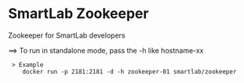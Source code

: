 # SmartLab Zookeeper

Zookeeper for SmartLab developers 

==> To run in standalone mode, pass the -h like hostname-xx

     > Example
        docker run -p 2181:2181 -d -h zookeeper-01 smartlab/zookeeper
